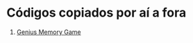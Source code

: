# Códigos copiados por aí a fora

1. [Genius Memory Game](https://github.com/NyctibiusVII/GeniusMemoryGame)